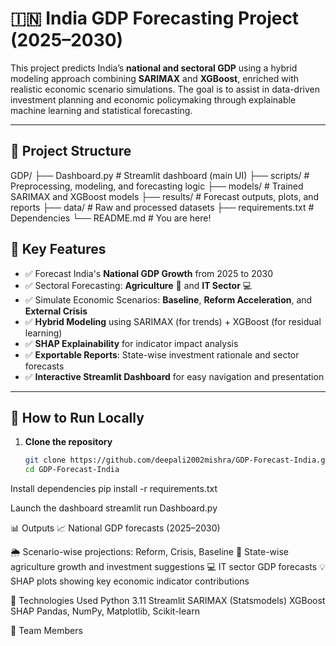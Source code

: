 # 🇮🇳 India GDP Forecasting Project (2025–2030)

This project predicts India’s **national and sectoral GDP** using a hybrid modeling approach combining **SARIMAX** and **XGBoost**, enriched with realistic economic scenario simulations. The goal is to assist in data-driven investment planning and economic policymaking through explainable machine learning and statistical forecasting.

---

## 📁 Project Structure

GDP/ ├── Dashboard.py # Streamlit dashboard (main UI) ├── scripts/ # Preprocessing, modeling, and forecasting logic ├── models/ # Trained SARIMAX and XGBoost models ├── results/ # Forecast outputs, plots, and reports ├── data/ # Raw and processed datasets ├── requirements.txt # Dependencies └── README.md # You are here!

## 🌟 Key Features

- ✅ Forecast India's **National GDP Growth** from 2025 to 2030
- ✅ Sectoral Forecasting: **Agriculture** 🌾 and **IT Sector** 💻
- ✅ Simulate Economic Scenarios: **Baseline**, **Reform Acceleration**, and **External Crisis**
- ✅ **Hybrid Modeling** using SARIMAX (for trends) + XGBoost (for residual learning)
- ✅ **SHAP Explainability** for indicator impact analysis
- ✅ **Exportable Reports**: State-wise investment rationale and sector forecasts
- ✅ **Interactive Streamlit Dashboard** for easy navigation and presentation

---

## 🚀 How to Run Locally

1. **Clone the repository**  
   ```bash
   git clone https://github.com/deepali2002mishra/GDP-Forecast-India.git
   cd GDP-Forecast-India

Install dependencies
pip install -r requirements.txt

Launch the dashboard
streamlit run Dashboard.py

📊 Outputs
📈 National GDP forecasts (2025–2030)

🌦 Scenario-wise projections: Reform, Crisis, Baseline
🌾 State-wise agriculture growth and investment suggestions
💻 IT sector GDP forecasts
💡 SHAP plots showing key economic indicator contributions

📌 Technologies Used
Python 3.11
Streamlit
SARIMAX (Statsmodels)
XGBoost
SHAP
Pandas, NumPy, Matplotlib, Scikit-learn

🤝 Team Members
